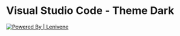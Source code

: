 # Visual Studio Code - Theme Dark

[![Powered By | Lenivene](https://i.imgur.com/WYvY7OH.png)](https://twitter.com/Enevinel)